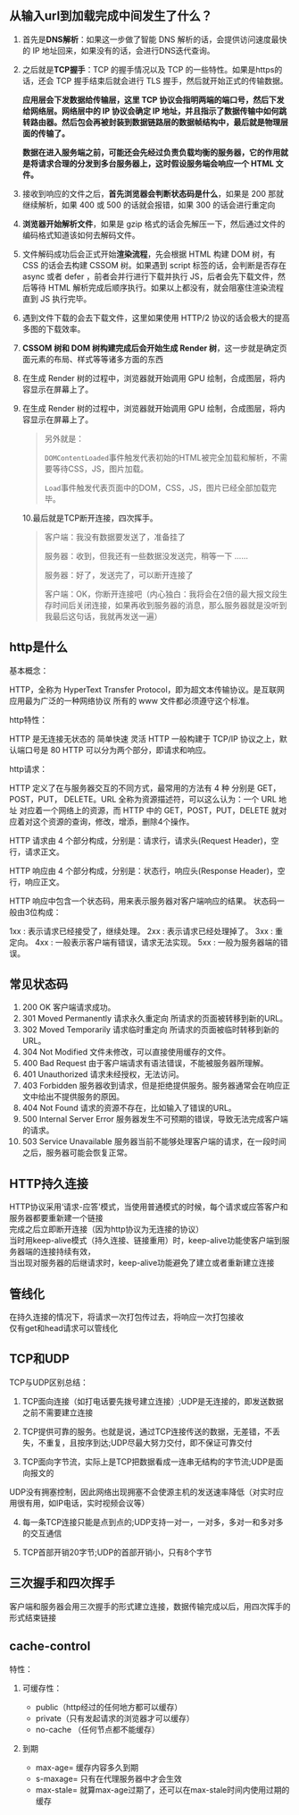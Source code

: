## 从输入url到加载完成中间发生了什么？
1. 首先是**DNS解析**：如果这一步做了智能 DNS 解析的话，会提供访问速度最快的 IP 地址回来，如果没有的话，会进行DNS迭代查询。

2. 之后就是**TCP握手**：TCP 的握手情况以及 TCP 的一些特性。如果是https的话，还会 TCP 握手结束后就会进行 TLS 握手，然后就开始正式的传输数据。

   **应用层会下发数据给传输层，这里 TCP 协议会指明两端的端口号，然后下发给网络层。网络层中的 IP 协议会确定 IP 地址，并且指示了数据传输中如何跳转路由器。然后包会再被封装到数据链路层的数据帧结构中，最后就是物理层面的传输了。**

   **数据在进入服务端之前，可能还会先经过负责负载均衡的服务器，它的作用就是将请求合理的分发到多台服务器上，这时假设服务端会响应一个 HTML 文件。**

3. 接收到响应的文件之后，**首先浏览器会判断状态码是什么**，如果是 200 那就继续解析，如果 400 或 500 的话就会报错，如果 300 的话会进行重定向

4. **浏览器开始解析文件**，如果是 gzip 格式的话会先解压一下，然后通过文件的编码格式知道该如何去解码文件。

5. 文件解码成功后会正式开始**渲染流程**，先会根据 HTML 构建 DOM 树，有 CSS 的话会去构建 CSSOM 树。如果遇到 script 标签的话，会判断是否存在 async 或者 defer ，前者会并行进行下载并执行 JS，后者会先下载文件，然后等待 HTML 解析完成后顺序执行。如果以上都没有，就会阻塞住渲染流程直到 JS 执行完毕。

6. 遇到文件下载的会去下载文件，这里如果使用 HTTP/2 协议的话会极大的提高多图的下载效率。

7. **CSSOM 树和 DOM 树构建完成后会开始生成 Render 树**，这一步就是确定页面元素的布局、样式等等诸多方面的东西

8. 在生成 Render 树的过程中，浏览器就开始调用 GPU 绘制，合成图层，将内容显示在屏幕上了。

9. 在生成 Render 树的过程中，浏览器就开始调用 GPU 绘制，合成图层，将内容显示在屏幕上了。

   > 另外就是：
   >
   > `DOMContentLoaded`事件触发代表初始的HTML被完全加载和解析，不需要等待CSS，JS，图片加载。
   >
   > `Load`事件触发代表页面中的DOM，CSS，JS，图片已经全部加载完毕。

   10.最后就是TCP断开连接，四次挥手。

   > 客户端：我没有数据要发送了，准备挂了
   >
   > 服务器：收到，但我还有一些数据没发送完，稍等一下 ......
   >
   > 服务器：好了，发送完了，可以断开连接了
   >
   > 客户端：OK，你断开连接吧（内心独白：我将会在2倍的最大报文段生存时间后关闭连接，如果再收到服务器的消息，那么服务器就是没听到我最后这句话，我就再发送一遍）



## http是什么
基本概念：

HTTP，全称为 HyperText Transfer Protocol，即为超文本传输协议。是互联网应用最为广泛的一种网络协议
所有的 www 文件都必须遵守这个标准。

http特性：

HTTP 是无连接无状态的 简单快速 灵活
HTTP 一般构建于 TCP/IP 协议之上，默认端口号是 80
HTTP 可以分为两个部分，即请求和响应。

http请求：

HTTP 定义了在与服务器交互的不同方式，最常用的方法有 4 种
分别是 GET，POST，PUT， DELETE。URL 全称为资源描述符，可以这么认为：一个 URL 地址
对应着一个网络上的资源，而 HTTP 中的 GET，POST，PUT，DELETE 
就对应着对这个资源的查询，修改，增添，删除4个操作。

HTTP 请求由 4 个部分构成，分别是：请求行，请求头(Request Header)，空行，请求正文。

HTTP 响应由 4 个部分构成，分别是：状态行，响应头(Response Header)，空行，响应正文。

HTTP 响应中包含一个状态码，用来表示服务器对客户端响应的结果。
状态码一般由3位构成：

1xx : 表示请求已经接受了，继续处理。
2xx : 表示请求已经处理掉了。
3xx : 重定向。
4xx : 一般表示客户端有错误，请求无法实现。
5xx : 一般为服务器端的错误。


## 常见状态码
1. 200 OK 客户端请求成功。
2. 301 Moved Permanently 请求永久重定向 所请求的页面被转移到新的URL。
3. 302 Moved Temporarily 请求临时重定向 所请求的页面被临时转移到新的URL。
4. 304 Not Modified 文件未修改，可以直接使用缓存的文件。
5. 400 Bad Request 由于客户端请求有语法错误，不能被服务器所理解。
6. 401 Unauthorized 请求未经授权，无法访问。
7. 403 Forbidden 服务器收到请求，但是拒绝提供服务。服务器通常会在响应正文中给出不提供服务的原因。
8. 404 Not Found 请求的资源不存在，比如输入了错误的URL。
9. 500 Internal Server Error 服务器发生不可预期的错误，导致无法完成客户端的请求。
10. 503 Service Unavailable 服务器当前不能够处理客户端的请求，在一段时间之后，服务器可能会恢复正常。
  

## HTTP持久连接
HTTP协议采用‘请求-应答’模式，当使用普通模式的时候，每个请求或应答客户和服务器都要重新建一个链接  
完成之后立即断开连接（因为http协议为无连接的协议）  
当时用keep-alive模式（持久连接、链接重用）时，keep-alive功能使客户端到服务器端的连接持续有效，  
当出现对服务器的后继请求时，keep-alive功能避免了建立或者重新建立连接

## 管线化
在持久连接的情况下，将请求一次打包传过去，将响应一次打包接收  
仅有get和head请求可以管线化


## TCP和UDP
TCP与UDP区别总结：

1. TCP面向连接（如打电话要先拨号建立连接）;UDP是无连接的，即发送数据之前不需要建立连接

2. TCP提供可靠的服务。也就是说，通过TCP连接传送的数据，无差错，不丢失，不重复，且按序到达;UDP尽最大努力交付，即不保证可靠交付

3. TCP面向字节流，实际上是TCP把数据看成一连串无结构的字节流;UDP是面向报文的

UDP没有拥塞控制，因此网络出现拥塞不会使源主机的发送速率降低（对实时应用很有用，如IP电话，实时视频会议等）

4. 每一条TCP连接只能是点到点的;UDP支持一对一，一对多，多对一和多对多的交互通信

5. TCP首部开销20字节;UDP的首部开销小，只有8个字节

## 三次握手和四次挥手
客户端和服务器会用三次握手的形式建立连接，数据传输完成以后，用四次挥手的形式结束链接


## cache-control
特性：
1. 可缓存性：
   - public（http经过的任何地方都可以缓存） 
   - private（只有发起请求的浏览器才可以缓存）
   - no-cache （任何节点都不能缓存）

2. 到期
   - max-age=<seconds> 缓存内容多久到期
   - s-maxage=<seconds> 只有在代理服务器中才会生效
   - max-stale=<seconds> 就算max-age过期了，还可以在max-stale时间内使用过期的缓存

